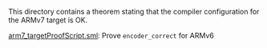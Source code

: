 This directory contains a theorem stating that the compiler
configuration for the ARMv7 target is OK.

[arm7_targetProofScript.sml](arm7_targetProofScript.sml):
Prove `encoder_correct` for ARMv6
